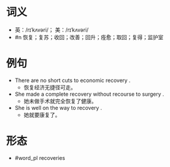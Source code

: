 # 词义
- 英：/rɪˈkʌvəri/； 美：/rɪˈkʌvəri/
- #n 恢复；复苏；收回；改善；回升；痊愈；取回；复得；监护室
# 例句
- There are no short cuts to economic recovery .
	- 恢复经济无捷径可走。
- She made a complete recovery without recourse to surgery .
	- 她未做手术就完全恢复了健康。
- She is well on the way to recovery .
	- 她就要康复了。
# 形态
- #word_pl recoveries
